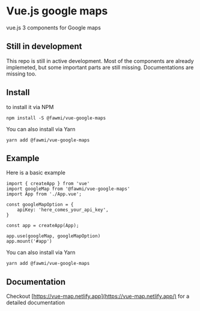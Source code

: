 # Vue.js google maps
vue.js 3 components for Google maps

## Still in development

This repo is still in active development. Most of the components are already implemeted, but some important parts are still missing. Documentations are missing too.

## Install

to install it via NPM 
```
npm install -S @fawmi/vue-google-maps
```
You can also install via Yarn
```
yarn add @fawmi/vue-google-maps
```

## Example
Here is a basic example 

```
import { createApp } from 'vue'
import googleMap from '@fawmi/vue-google-maps'
import App from './App.vue';

const googleMapOption = {
    apiKey: 'here_comes_your_api_key',
}

const app = createApp(App);

app.use(googleMap, googleMapOption)
app.mount('#app')

```
You can also install via Yarn
```
yarn add @fawmi/vue-google-maps
```

## Documentation

Checkout [https://vue-map.netlify.app](https://vue-map.netlify.app/) for a detailed documentation 


